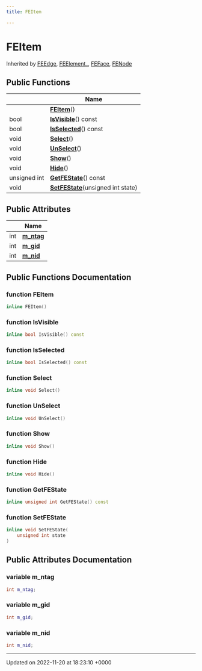 ```yaml
---
title: FEItem

---
```


# FEItem





Inherited by [FEEdge](../Classes/classFEEdge.md), [FEElement_](../Classes/classFEElement__.md), [FEFace](../Classes/classFEFace.md), [FENode](../Classes/classFENode.md)

## Public Functions

|                | Name           |
| -------------- | -------------- |
| | **[FEItem](../Classes/classFEItem.md#function-feitem)**() |
| bool | **[IsVisible](../Classes/classFEItem.md#function-isvisible)**() const |
| bool | **[IsSelected](../Classes/classFEItem.md#function-isselected)**() const |
| void | **[Select](../Classes/classFEItem.md#function-select)**() |
| void | **[UnSelect](../Classes/classFEItem.md#function-unselect)**() |
| void | **[Show](../Classes/classFEItem.md#function-show)**() |
| void | **[Hide](../Classes/classFEItem.md#function-hide)**() |
| unsigned int | **[GetFEState](../Classes/classFEItem.md#function-getfestate)**() const |
| void | **[SetFEState](../Classes/classFEItem.md#function-setfestate)**(unsigned int state) |

## Public Attributes

|                | Name           |
| -------------- | -------------- |
| int | **[m_ntag](../Classes/classFEItem.md#variable-m-ntag)**  |
| int | **[m_gid](../Classes/classFEItem.md#variable-m-gid)**  |
| int | **[m_nid](../Classes/classFEItem.md#variable-m-nid)**  |

## Public Functions Documentation

### function FEItem

```cpp
inline FEItem()
```


### function IsVisible

```cpp
inline bool IsVisible() const
```


### function IsSelected

```cpp
inline bool IsSelected() const
```


### function Select

```cpp
inline void Select()
```


### function UnSelect

```cpp
inline void UnSelect()
```


### function Show

```cpp
inline void Show()
```


### function Hide

```cpp
inline void Hide()
```


### function GetFEState

```cpp
inline unsigned int GetFEState() const
```


### function SetFEState

```cpp
inline void SetFEState(
    unsigned int state
)
```


## Public Attributes Documentation

### variable m_ntag

```cpp
int m_ntag;
```


### variable m_gid

```cpp
int m_gid;
```


### variable m_nid

```cpp
int m_nid;
```


-------------------------------

Updated on 2022-11-20 at 18:23:10 +0000